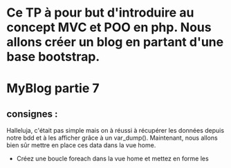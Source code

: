 # Ce TP à pour but d'introduire au concept MVC et POO en php. Nous allons créer un blog en partant d'une base bootstrap.

# MyBlog partie 7
## consignes : 
Halleluja, c'était pas simple mais on à réussi à récupérer les données depuis notre bdd et à les afficher grâce à un var_dump().
Maintenant, nous allons bien sûr mettre en place ces data dans la vue home.
- Créez une boucle foreach dans la vue home et mettez en forme les <!-- Post preview--> 

